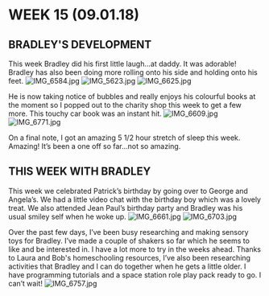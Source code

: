 # WEEK 15 (09.01.18)

## BRADLEY'S DEVELOPMENT
This week Bradley did his first little laugh...at daddy. It was adorable! Bradley has also been doing more rolling onto his side and holding onto his feet. 
![IMG_6584.jpg](IMG_6584.jpg "IMG_6584.jpg")
![IMG_5623.jpg](IMG_5623.jpg "IMG_5623.jpg")
![IMG_6625.jpg](IMG_6625.jpg "IMG_6625.jpg")

He is now taking notice of bubbles and really enjoys his colourful books at the moment so I popped out to the charity shop this week to get a few more. This touchy car book was an instant hit.
![IMG_6609.jpg](IMG_6609.jpg "IMG_6609.jpg")
![IMG_6771.jpg](IMG_6771.jpg "IMG_6771.jpg")

On a final note, I got an amazing 5 1/2 hour stretch of sleep this week. Amazing! It’s been a one off so far...not so amazing.

## THIS WEEK WITH BRADLEY
This week we celebrated Patrick’s birthday by going over to George and Angela’s. We had a little video chat with the birthday boy which was a lovely treat. We also attended Jean Paul’s birthday party and Bradley was his usual smiley self when he woke up. 
![IMG_6661.jpg](IMG_6661.jpg "IMG_6661.jpg")
![IMG_6703.jpg](IMG_6703.jpg "IMG_6703.jpg")

Over the past few days, I’ve been busy researching and making sensory toys for Bradley. I’ve made a couple of shakers so far which he seems to like and be interested in. I have a lot more to try in the weeks ahead. Thanks to Laura and Bob's homeschooling resources, I’ve also been researching activities that Bradley and I can do together when he gets a little older. I have programming tutorials and a space station role play pack ready to go. I can’t wait! 
![IMG_6757.jpg](IMG_6757.jpg "IMG_6757.jpg")

